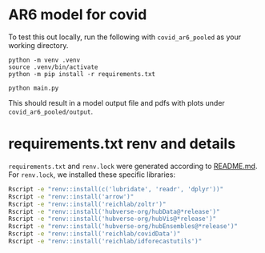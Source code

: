 # AR6 model for covid

To test this out locally, run the following with `covid_ar6_pooled` as your working directory.

```
python -m venv .venv
source .venv/bin/activate
python -m pip install -r requirements.txt

python main.py
```

This should result in a model output file and pdfs with plots under `covid_ar6_pooled/output`.

# requirements.txt renv and details

`requirements.txt` and `renv.lock` were generated according to [README.md](../README.md). For `renv.lock`, we installed these specific libraries:

```bash
Rscript -e "renv::install(c('lubridate', 'readr', 'dplyr'))"
Rscript -e "renv::install('arrow')"
Rscript -e "renv::install('reichlab/zoltr')"
Rscript -e "renv::install('hubverse-org/hubData@*release')"
Rscript -e "renv::install('hubverse-org/hubVis@*release')"
Rscript -e "renv::install('hubverse-org/hubEnsembles@*release')"
Rscript -e "renv::install('reichlab/covidData')"
Rscript -e "renv::install('reichlab/idforecastutils')"
```

